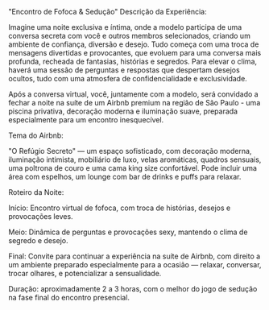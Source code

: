 "Encontro de Fofoca & Sedução"
Descrição da Experiência:  

Imagine uma noite exclusiva e íntima, onde a modelo participa de uma conversa secreta com você e outros membros selecionados, criando um ambiente de confiança, diversão e desejo. Tudo começa com uma troca de mensagens divertidas e provocantes, que evoluem para uma conversa mais profunda, recheada de fantasias, histórias e segredos. Para elevar o clima, haverá uma sessão de perguntas e respostas que despertam desejos ocultos, tudo com uma atmosfera de confidencialidade e exclusividade.

Após a conversa virtual, você, juntamente com a modelo, será convidado a fechar a noite na suíte de um Airbnb premium na região de São Paulo - uma piscina privativa, decoração moderna e iluminação suave, preparada especialmente para um encontro inesquecível.

Tema do Airbnb:  

"O Refúgio Secreto" — um espaço sofisticado, com decoração moderna, iluminação intimista, mobiliário de luxo, velas aromáticas, quadros sensuais, uma poltrona de couro e uma cama king size confortável. Pode incluir uma área com espelhos, um lounge com bar de drinks e puffs para relaxar.

Roteiro da Noite:


Início: Encontro virtual de fofoca, com troca de histórias, desejos e provocações leves.

Meio: Dinâmica de perguntas e provocações sexy, mantendo o clima de segredo e desejo.

Final: Convite para continuar a experiência na suíte de Airbnb, com direito a um ambiente preparado especialmente para a ocasião — relaxar, conversar, trocar olhares, e potencializar a sensualidade.

Duração: aproximadamente 2 a 3 horas, com o melhor do jogo de sedução na fase final do encontro presencial.

